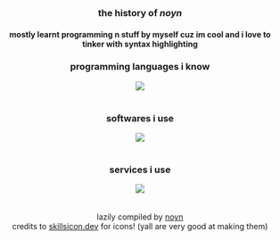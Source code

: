 <div align="center" style="text-align: center;">
  <br><h3>the history of <b><i>noyn</i></b></h3>
  <h4>mostly learnt programming n stuff by myself cuz im cool and i love to tinker with syntax highlighting</h4>
</div>
<!-- <div align="center" style="text-align: center;">
  <h3>check me out here on</h3>
  <div style="display: inline-block"><img src="https://skillicons.dev/icons?i=discord"/><h4>Discord: @noynyt</h4></div>
</div> -->
<div align="center" style="text-align: center;">
  <h3 align="center">programming languages i know</h3>
  <img src="https://skillicons.dev/icons?i=js,ts,c,cs,cpp,java,html,css,lua,powershell,py,ruby,swift,php,dart"/>
  <br><br>
  <h3>softwares i use</h3>
  <img src="https://skillicons.dev/icons?i=androidstudio,vscode,visualstudio,blender,cloudflare,docker,dotnet,eclipse,figma,flask,firebase,git,github,mongodb,pytorch,qt,tensorflow,robloxstudio,stackoverflow,unity,unreal,vim"/>
  <br><br>
  <h3>services i use</h3>
  <img src="https://skillicons.dev/icons?i=aws,gcp,replit"/>
</div>

<div align="center" style="text-align: center;">
<br><br>
<h7 align="center" style="text-align: center;">lazily compiled by <a href="https://youtube.com/@noynyt">noyn</a>
<br>
</h7><h7 align="center" style="text-align: center;">credits to <a href="https://skillicons.dev">skillsicon.dev</a> for icons! (yall are very good at making them)</h7>
</div>
